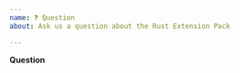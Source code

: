 ```yaml
---
name: ❓ Question
about: Ask us a question about the Rust Extension Pack

---
```


**Question**
<!-- Ask your question clearly and concisely. -->

